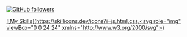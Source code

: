 <!--
 <p>
  <a href="https://skillicons.dev">
    <img src="https://skillicons.dev/icons?i=html,css,js,react,ts,bootstrap,php,java,py,mysql,mongodb,nextjs,nodejs,express,npm,vite,git,bash,powershell&theme=dark" />
  </a>
    <img src="https://skillicons.dev/icons?i=htmx,sass,jest,jquery,bun&theme=dark" />
  </a>
</p>

[![We-Love-javascript](https://img.shields.io/badge/Made%20with-JavaScript-1f425f.svg)](https://www.javascript.com)
[![Npm package version](https://badgen.net/npm/v/express)](https://npmjs.com/package/express)
[![GitHub release](https://img.shields.io/github/release/Naereen/StrapDown.js.svg)](https://GitHub.com/Naereen/StrapDown.js/releases/)

[![GitHub commits](https://img.shields.io/github/commits-since/YamaiKaguya/StrapDown.js/v1.0.0.svg)](https://GitHub.com/YamaiKaguya/StrapDown.js/commit/)

[![YamaiKaguya's github stats](https://github-readme-stats.vercel.app/api?username=YamaiKaguya&theme=blue-green)](https://github.com/YamaiKaguya/github-readme-stats)

[![YamaiKaguya's top languages](https://github-readme-stats.vercel.app/api/top-langs/?username=YamaiKaguya&theme=blue-green)](https://github.com/anuraghazra/github-readme-stats)
[![Naereen's github activity graph](https://github-readme-activity-graph.vercel.app/graph?username=YamaiKaguya&bg_color=0d0e12&color=1c81ce&line=0f1129&point=079ae4&area=true&hide_border=true)](https://github.com/ashutosh00710/github-readme-activity-graph)
-->	


[![GitHub followers](https://img.shields.io/github/followers/Naereen.svg?style=social&label=Follow&maxAge=2592000)](https://github.com/YamaiKaguya?tab=followers)

[![My Skills](https://skillicons.dev/icons?i=js,html,css,<svg role="img" viewBox="0 0 24 24" xmlns="http://www.w3.org/2000/svg"><title>AlmaLinux</title><path d="M23.994 15.133c.079 1.061-.668 1.927-1.69 2.005a1.8 1.8 0 0 1-1.928-1.651c-.078-1.062.63-1.849 1.691-1.967 1.023-.078 1.849.59 1.927 1.613zm-12.623 4.955c-.944 0-1.73.786-1.73 1.809 0 1.14.747 1.848 1.887 1.848.904-.04 1.691-.865 1.691-1.809 0-.983-.904-1.848-1.848-1.848zm1.061-9.675c-.039-.865-.078-1.73.08-2.556.156-.944.314-1.887.904-2.674.707-.983 1.809-.944 2.399.118.314.511.432 1.062.471 1.652 0 .354.158.432.472.393.944-.157 1.888-.157 2.792.197.118.039.236.118.394 0 .314-.276.393-1.652.196-2.006-.354-.63-.904-.55-1.455-.55-.629.039-1.18-.158-1.612-.67-.393-.471-.511-1.06-.59-1.65-.04-.276-.079-.512-.315-.709-.55-.55-1.809-.432-2.477.118-2.556 2.045-2.989 5.467-1.534 8.18.04.118.118.236.275.157zm7.984 3.658c.354-.511.865-.747 1.415-.983a.973.973 0 0 0 .59-.472c.354-.669-.078-1.81-.747-2.36-2.595-2.006-5.938-1.612-8.18.433-.118.078-.157.196-.078.314.786-.236 1.612-.472 2.477-.51.905-.08 1.848-.158 2.753.235 1.14.472 1.337 1.534.472 2.36-.393.393-.905.668-1.455.825-.315.08-.354.236-.236.551.354.865.59 1.77.472 2.753-.04.157-.079.275.078.393.354.236 1.691 0 1.967-.275.511-.472.314-1.023.196-1.534-.157-.63-.078-1.219.276-1.73zm-7.197-2.045c-.118-.079-.197-.118-.315 0 .472.708.905 1.455 1.259 2.241.314.866.668 1.73.55 2.714-.118 1.18-1.1 1.69-2.123 1.101-.511-.275-.905-.669-1.22-1.14-.196-.276-.393-.276-.629-.08-.747.63-1.533 1.102-2.516 1.26-.158 0-.315 0-.394.157-.118.393.472 1.612.826 1.809.59.354 1.062 0 1.534-.276.55-.314 1.101-.432 1.73-.236.59.197.983.63 1.337 1.102.158.196.315.353.63.432.747.197 1.77-.59 2.084-1.376 1.18-3.028-.157-6.135-2.753-7.708zm-2.556 2.438c.472-.669.826-1.416.983-2.202-.157-.04-.197.04-.315.078-.904.944-1.848 1.849-3.067 2.478-.472.236-.983.433-1.534.433-.865 0-1.376-.551-1.298-1.416a2.92 2.92 0 0 1 .787-1.849c.236-.275.236-.432-.04-.668-.786-.55-1.494-1.22-1.848-2.124-.078-.275-.275-.275-.51-.157a4.293 4.293 0 0 0-.434.236c-1.022.63-1.14 1.416-.275 2.28.63.63.944 1.338.708 2.203-.118.433-.354.747-.63 1.101a.95.95 0 0 0-.235.787c.079.747.826 1.494 1.73 1.573 2.517.236 4.562-.63 5.978-2.753zm-4.68-5.152c1.376 1.18 3.067 1.455 4.837 1.377.157 0 .315 0 .354-.118.04-.197-.157-.197-.275-.236-.826-.354-1.691-.63-2.438-1.14S6.848 8.25 6.534 7.266c-.236-.747.078-1.415.825-1.651.669-.236 1.337-.236 1.967 0 .393.157.55.078.629-.354.118-.747.354-1.455.826-2.085.55-.786.55-.865-.354-1.376-.04 0-.04-.04-.079-.04-.865-.471-1.534-.196-1.848.709-.472 1.376-1.377 1.887-2.832 1.612-.196-.04-.393-.079-.472-.079-.747.118-1.18.55-1.297 1.14-.158 1.81.786 3.107 2.084 4.17zm-2.32 3.658c-.079-.944-1.023-1.652-2.045-1.534-.905.079-1.691 1.022-1.613 1.966.08.983 1.023 1.77 1.967 1.652 1.14-.079 1.73-1.18 1.69-2.084zm15.18-8.298c.943-.079 1.73-.983 1.651-1.927-.078-.983-1.022-1.77-2.005-1.691-1.023.079-1.73.983-1.652 1.966s.983 1.73 2.006 1.652zm-12.27-.826c1.062-.157 1.77-1.023 1.652-2.045C8.107.897 7.163.149 6.18.267c-1.062.118-1.691.944-1.573 2.085.118.865 1.061 1.612 1.966 1.494z"/></svg>)](https://skillicons.dev)



